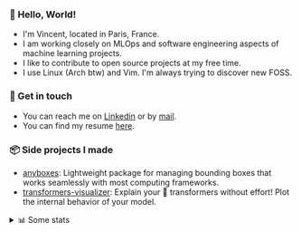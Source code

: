 ### 👋 Hello, World!

- I'm Vincent, located in Paris, France.
- I am working closely on MLOps and software engineering aspects of machine learning projects.
- I like to contribute to open source projects at my free time.
- I use Linux (Arch btw) and Vim. I'm always trying to discover new FOSS.

### 🔗 Get in touch

- You can reach me on [Linkedin](https://www.linkedin.com/in/vincent-duchauffour-3a9641155/) or by [mail](mailto:vincent.duchauffour@proton.me).
- You can find my resume [here](https://raw.githubusercontent.com/VDuchauffour/resume/main/resume.pdf).

### 📦 Side projects I made

- [anyboxes](https://github.com/VDuchauffour/anyboxes): Lightweight package for managing bounding boxes that works seamlessly with most computing frameworks.
- [transformers-visualizer](https://github.com/VDuchauffour/transformers-visualizer): Explain your 🤗 transformers without effort! Plot the internal behavior of your model. 

<details><summary>📊 Some stats</summary>  
  
<p align="center">
  <img alt="VDuchauffour's github stats" src="https://github-readme-stats.vercel.app/api?username=VDuchauffour&include_all_commits=true&show_icons=true&theme=react"/>
  <br />
  <img alt="VDuchauffour's streak stats" src="https://streak-stats.demolab.com?user=VDuchauffour&theme=react"/>
  <br />
  <img alt="VDuchauffour's language stats" src="https://github-readme-stats.vercel.app/api/top-langs/?username=VDuchauffour&count_private=true&include_all_commits=true&show_icons=true&layout=compact&theme=react"/>
  <!--   <br />
  <img alt="VDuchauffour's Wakatime stats" src="https://github-readme-stats.vercel.app/api/wakatime?username=VDuchauffour&theme=react"/> -->
</p>

#### 🧭 Wakatime stats
<!--START_SECTION:waka-->
![Code Time](http://img.shields.io/badge/Code%20Time-2%2C032%20hrs%2040%20mins-blue)

![Lines of code](https://img.shields.io/badge/From%20Hello%20World%20I%27ve%20Written-4.8%20million%20lines%20of%20code-blue)

**🐱 My GitHub Data** 

> 📦 981.7 kB Used in GitHub's Storage 
 > 
> 🏆 716 Contributions in the Year 2024
 > 
> 🚫 Not Opted to Hire
 > 
> 📜 9 Public Repositories 
 > 
> 🔑 2 Private Repositories 
 > 
**I'm an Early 🐤** 

```text
🌞 Morning                473 commits         ██░░░░░░░░░░░░░░░░░░░░░░░   08.87 % 
🌆 Daytime                3050 commits        ██████████████░░░░░░░░░░░   57.18 % 
🌃 Evening                1416 commits        ███████░░░░░░░░░░░░░░░░░░   26.55 % 
🌙 Night                  395 commits         ██░░░░░░░░░░░░░░░░░░░░░░░   07.41 % 
```
📅 **I'm Most Productive on Monday** 

```text
Monday                   1071 commits        █████░░░░░░░░░░░░░░░░░░░░   20.08 % 
Tuesday                  1037 commits        █████░░░░░░░░░░░░░░░░░░░░   19.44 % 
Wednesday                927 commits         ████░░░░░░░░░░░░░░░░░░░░░   17.38 % 
Thursday                 1056 commits        █████░░░░░░░░░░░░░░░░░░░░   19.80 % 
Friday                   845 commits         ████░░░░░░░░░░░░░░░░░░░░░   15.84 % 
Saturday                 103 commits         ░░░░░░░░░░░░░░░░░░░░░░░░░   01.93 % 
Sunday                   295 commits         █░░░░░░░░░░░░░░░░░░░░░░░░   05.53 % 
```


📊 **This Week I Spent My Time On** 

```text
💬 Programming Languages: 
Python                   22 hrs 48 mins      ██████████████████████░░░   88.39 % 
SQL                      1 hr 17 mins        █░░░░░░░░░░░░░░░░░░░░░░░░   05.00 % 
Bash                     41 mins             █░░░░░░░░░░░░░░░░░░░░░░░░   02.70 % 
YAML                     29 mins             ░░░░░░░░░░░░░░░░░░░░░░░░░   01.88 % 
TOML                     18 mins             ░░░░░░░░░░░░░░░░░░░░░░░░░   01.17 % 
```


 Last Updated on 22/07/2024 00:43:50 UTC
<!--END_SECTION:waka-->
</details>
